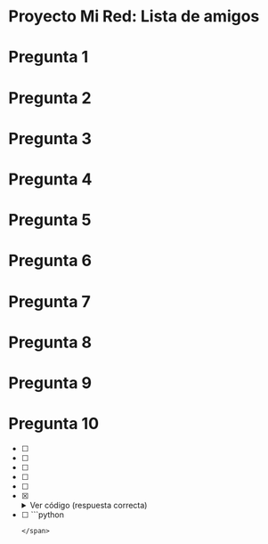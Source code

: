 # Proyecto Mi Red: Lista de amigos

# Pregunta 1



# Pregunta 2



# Pregunta 3



# Pregunta 4



# Pregunta 5



# Pregunta 6



# Pregunta 7



# Pregunta 8



# Pregunta 9



# Pregunta 10


- [ ]  
- [ ]  
- [ ]  
- [ ]  
- [ ]  

- [X] <details><summary>Ver código (respuesta correcta)</summary>
  <p>

  ```python

  ```
  <p>
  </detailes>

- [ ] <span>
  ```python

  ```
  </span>